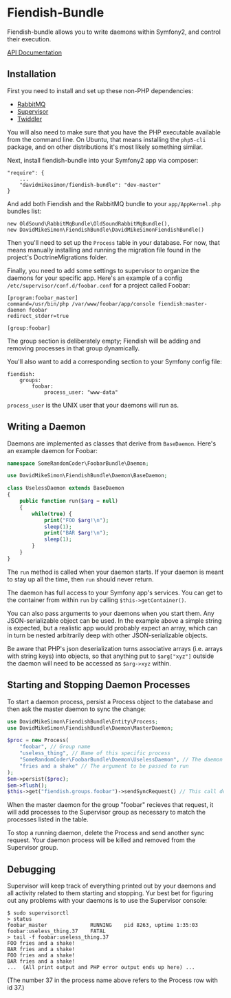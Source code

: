 # Fiendish-Bundle

Fiendish-bundle allows you to write daemons within Symfony2, and control their
execution.

[API Documentation](http://davidmikesimon.github.com/fiendish-bundle/annotated.html)

## Installation

First you need to install and set up these non-PHP dependencies:
* [RabbitMQ](http://www.rabbitmq.com)
* [Supervisor](http://supervisord.org/)
* [Twiddler](https://github.com/mnaberez/supervisor_twiddler)

You will also need to make sure that you have the PHP executable
available from the command line. On Ubuntu, that means installing
the `php5-cli` package, and on other distributions it's most
likely something similar.

Next, install fiendish-bundle into your Symfony2 app via composer:
    
    "require": {
        ...
        "davidmikesimon/fiendish-bundle": "dev-master"
    }

And add both Fiendish and the RabbitMQ bundle to your `app/AppKernel.php`
bundles list:
    
    new OldSound\RabbitMqBundle\OldSoundRabbitMqBundle(),
    new DavidMikeSimon\FiendishBundle\DavidMikeSimonFiendishBundle()

Then you'll need to set up the `Process` table in your database. For now,
that means manually installing and running the migration file
found in the project's DoctrineMigrations folder.

Finally, you need to add some settings to supervisor to organize
the daemons for your specific app. Here's an example of a config
`/etc/supervisor/conf.d/foobar.conf` for a project called Foobar:

    [program:foobar_master]
    command=/usr/bin/php /var/www/foobar/app/console fiendish:master-daemon foobar
    redirect_stderr=true

    [group:foobar]

The group section is deliberately empty; Fiendish will
be adding and removing processes in that group dynamically.

You'll also want to add a corresponding section to your Symfony
config file:

    fiendish:
        groups:
            foobar:
                process_user: "www-data" 

`process_user` is the UNIX user that your daemons will run as.

## Writing a Daemon

Daemons are implemented as classes that derive from `BaseDaemon`.
Here's an example daemon for Foobar:

```php
namespace SomeRandomCoder\FoobarBundle\Daemon;

use DavidMikeSimon\FiendishBundle\Daemon\BaseDaemon;

class UselessDaemon extends BaseDaemon
{
    public function run($arg = null)
    {
        while(true) {
            print("FOO $arg!\n");
            sleep(1);
            print("BAR $arg!\n");
            sleep(1);
        }
    }
}
```

The `run` method is called when your daemon starts. If your daemon is
meant to stay up all the time, then `run` should never return.

The daemon has full access to your Symfony app's services. You can get
to the container from within `run` by calling `$this->getContainer()`.

You can also pass arguments to your daemons when you start them. Any
JSON-serializable object can be used. In the example above a simple
string is expected, but a realistic app would probably expect an array,
which can in turn be nested arbitrarily deep with other JSON-serializable
objects.

Be aware that PHP's json deserialization turns associative arrays
(i.e. arrays with string keys) into objects, so that anything put to `$arg["xyz"]`
outside the daemon will need to be accessed as `$arg->xyz` within.

## Starting and Stopping Daemon Processes

To start a daemon process, persist a Process object to the database and then
ask the master daemon to sync the change:

```php
use DavidMikeSimon\FiendishBundle\Entity\Process;
use DavidMikeSimon\FiendishBundle\Daemon\MasterDaemon;

$proc = new Process(
    "foobar", // Group name
    "useless_thing", // Name of this specific process
    "SomeRandomCoder\FoobarBundle\Daemon\UselessDaemon", // The daemon class
    "fries and a shake" // The argument to be passed to run
);
$em->persist($proc);
$em->flush();
$this->get("fiendish.groups.foobar")->sendSyncRequest() // This call does not block
```

When the master daemon for the group "foobar" recieves that request,
it will add processes to the Supervisor
group as necessary to match the processes listed in the table.

To stop a running daemon, delete the Process and send another
sync request. Your daemon process will be killed and removed from the
Supervisor group.

## Debugging

Supervisor will keep track of everything printed out by your daemons
and all activity related to them starting and stopping.
Yur best bet for figuring out any problems with your daemons
is to use the Supervisor console:

    $ sudo supervisorctl
    > status
    foobar_master              RUNNING    pid 8263, uptime 1:35:03
    foobar:useless_thing.37    FATAL
    > tail -f foobar:useless_thing.37
    FOO fries and a shake!
    BAR fries and a shake!
    FOO fries and a shake!
    BAR fries and a shake!
    ...  (All print output and PHP error output ends up here) ...

(The number 37 in the process name above refers to the Process row
with id 37.)
